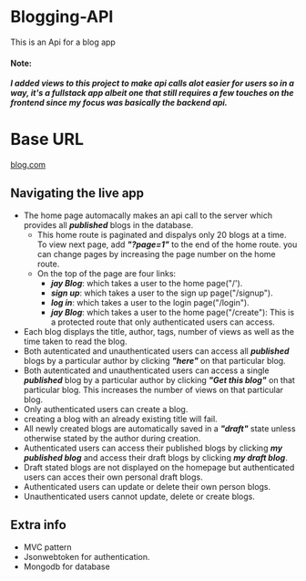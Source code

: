 # Blogging-API 
This is an Api for a blog app

#### Note:
***I added views to this project to make api calls alot easier for users so in a way,
it's a fullstack app albeit one that still requires a few touches on the frontend since my focus was basically the backend api.***


# Base URL
[blog.com](https://fair-plum-sturgeon-cape.cyclic.app/)

## Navigating the live app
* The home page automacally makes an api call to the server which provides all ***published*** blogs in the database.
   * This home route is paginated and dispalys only 20 blogs at a time. To view next page, add ***"?page=1"*** to the end of the home route. you can change pages by increasing the page number on the home route.
  * On the top of the page are four links:
    * ***jay Blog***: which takes a user to the home page("/').
    * ***sign up***: which takes a user to the sign up page("/signup").
    * ***log in***: which takes a user to the login page("/login").
    * ***jay Blog***: which takes a user to the home page("/create"): This is a protected route that only authenticated users can access.
* Each blog displays the title, author, tags, number of views as well as the time taken to read the blog.
* Both autenticated and unauthenticated users can access all ***published*** blogs by a particular author by clicking ***"here"*** on that particular blog.
* Both autenticated and unauthenticated users can access a single ***published*** blog by a particular author by clicking ***"Get this blog"*** on that particular blog. This increases the number of views on that particular blog.
* Only authenticated users can create a blog.
* creating a blog with an already existing title will fail.
* All newly created blogs are automatically saved in a ***"draft"*** state unless otherwise stated by the author during creation.
* Authenticated users can access their published blogs by clicking ***my published blog*** and access their draft blogs by clicking ***my draft blog***. 
* Draft stated blogs are not displayed on the homepage but authenticated users can acces their own personal draft blogs.
* Authenticated users can update or delete their own person blogs.
* Unauthenticated users cannot update, delete or create blogs.

## Extra info
* MVC pattern 
* Jsonwebtoken for authentication.
* Mongodb for database
